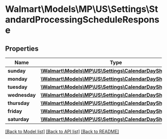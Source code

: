 # Walmart\Models\MP\US\Settings\StandardProcessingScheduleResponse

## Properties

Name | Type | Description | Notes
------------ | ------------- | ------------- | -------------
**sunday** | [**\Walmart\Models\MP\US\Settings\CalendarDayShiftResponse**](CalendarDayShiftResponse.md) |  | [optional]
**monday** | [**\Walmart\Models\MP\US\Settings\CalendarDayShiftResponse**](CalendarDayShiftResponse.md) |  | [optional]
**tuesday** | [**\Walmart\Models\MP\US\Settings\CalendarDayShiftResponse**](CalendarDayShiftResponse.md) |  | [optional]
**wednesday** | [**\Walmart\Models\MP\US\Settings\CalendarDayShiftResponse**](CalendarDayShiftResponse.md) |  | [optional]
**thursday** | [**\Walmart\Models\MP\US\Settings\CalendarDayShiftResponse**](CalendarDayShiftResponse.md) |  | [optional]
**friday** | [**\Walmart\Models\MP\US\Settings\CalendarDayShiftResponse**](CalendarDayShiftResponse.md) |  | [optional]
**saturday** | [**\Walmart\Models\MP\US\Settings\CalendarDayShiftResponse**](CalendarDayShiftResponse.md) |  | [optional]


[[Back to Model list]](./) [[Back to API list]](../../../../../README.md#supported-apis) [[Back to README]](../../../../../README.md)
